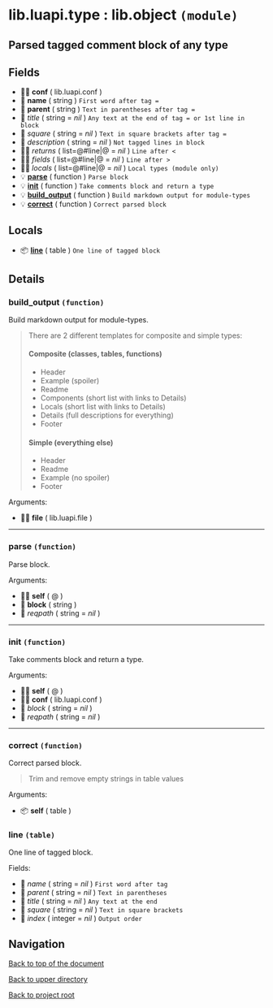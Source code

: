 # lib.luapi.type : lib.object `(module)`

## Parsed tagged comment block of any type

## Fields

+ 👨‍👦 **conf** ( lib.luapi.conf )
+ 📝 **name** ( string )
	`First word after tag =`
+ 📝 **parent** ( string )
	`Text in parentheses after tag =`
+ 📝 _title_ ( string = *nil* )
	`Any text at the end of tag = or 1st line in block`
+ 📝 _square_ ( string = *nil* )
	`Text in square brackets after tag =`
+ 📝 _description_ ( string = *nil* )
	`Not tagged lines in block`
+ 👨‍👦 _returns_ ( list=@#line|@ = *nil* )
	`Line after <`
+ 👨‍👦 _fields_ ( list=@#line|@ = *nil* )
	`Line after >`
+ 👨‍👦 _locals_ ( list=@#line|@ = *nil* )
	`Local types (module only)`
+ 💡 **[parse][@:parse]** ( function )
	`Parse block`
+ 💡 **[init][@:init]** ( function )
	`Take comments block and return a type`
+ 💡 **[build_output][@:build_output]** ( function )
	`Build markdown output for module-types`
+ 💡 **[correct][@:correct]** ( function )
	`Correct parsed block`

## Locals

+ 📦 **[line][@#line]** ( table )
	`One line of tagged block`

## Details

### build_output `(function)`

Build markdown output for module-types.

> There are 2 different templates for composite and simple types:
>
> #### Composite (classes, tables, functions)
>
> + Header
> + Example    (spoiler)
> + Readme
> + Components (short list with links to Details)
> + Locals     (short list with links to Details)
> + Details    (full descriptions for everything)
> + Footer
>
> #### Simple (everything else)
>
> + Header
> + Readme
> + Example   (no spoiler)
> + Footer

Arguments:

+ 👨‍👦 **file** ( lib.luapi.file )

---

### parse `(function)`

Parse block.

Arguments:

+ 👨‍👦 **self** ( @ )
+ 📝 **block** ( string )
+ 📝 _reqpath_ ( string = *nil* )

---

### init `(function)`

Take comments block and return a type.

Arguments:

+ 👨‍👦 **self** ( @ )
+ 👨‍👦 **conf** ( lib.luapi.conf )
+ 📝 _block_ ( string = *nil* )
+ 📝 _reqpath_ ( string = *nil* )

---

### correct `(function)`

Correct parsed block.

> Trim and remove empty strings in table values

Arguments:

+ 📦 **self** ( table )

### line `(table)`

One line of tagged block.

Fields:

+ 📝 _name_ ( string = *nil* )
	`First word after tag`
+ 📝 _parent_ ( string = *nil* )
	`Text in parentheses`
+ 📝 _title_ ( string = *nil* )
	`Any text at the end`
+ 📝 _square_ ( string = *nil* )
	`Text in square brackets`
+ 🧮 _index_ ( integer = *nil* )
	`Output order`

## Navigation

[Back to top of the document](#libluapitype--libobject-module)

[Back to upper directory](..)

[Back to project root](/../..)

[@#line]: #line-table
[@:parse]: #parse-function
[@]: #libluapitype--libobject-module
[@:build_output]: #build_output-function
[@:init]: #init-function
[@:correct]: #correct-function
